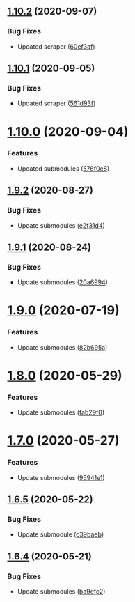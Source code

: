 ## [1.10.2](https://github.com/pct-org/getting-started/compare/v1.10.1...v1.10.2) (2020-09-07)


### Bug Fixes

* Updated scraper ([60ef3af](https://github.com/pct-org/getting-started/commit/60ef3afdd3cfda6224a2e4f8ec40df1ea0118ef3))



## [1.10.1](https://github.com/pct-org/getting-started/compare/v1.10.0...v1.10.1) (2020-09-05)


### Bug Fixes

* Updated scraper ([561d93f](https://github.com/pct-org/getting-started/commit/561d93fe1c2d8385c71d82e01abefee787e4bc68))



# [1.10.0](https://github.com/pct-org/getting-started/compare/v1.9.2...v1.10.0) (2020-09-04)


### Features

* Updated submodules ([576f0e8](https://github.com/pct-org/getting-started/commit/576f0e8f374933b1ffb5b1e8f4d9818df565dc2c))



## [1.9.2](https://github.com/pct-org/getting-started/compare/v1.9.1...v1.9.2) (2020-08-27)


### Bug Fixes

* Update submodules ([e2f31d4](https://github.com/pct-org/getting-started/commit/e2f31d4ed5a811f933dfe438dfa411e94c9ff6a6))



## [1.9.1](https://github.com/pct-org/getting-started/compare/v1.9.0...v1.9.1) (2020-08-24)


### Bug Fixes

* Update submodules ([20a6994](https://github.com/pct-org/getting-started/commit/20a699498376419df14bd47659e1c0d25017f412))



# [1.9.0](https://github.com/pct-org/getting-started/compare/v1.8.0...v1.9.0) (2020-07-19)


### Features

* Update submodules ([82b695a](https://github.com/pct-org/getting-started/commit/82b695a65e6bd4f87de43a8a8d820527af5c7d28))



# [1.8.0](https://github.com/pct-org/getting-started/compare/v1.7.0...v1.8.0) (2020-05-29)


### Features

* Update submodules ([fab29f0](https://github.com/pct-org/getting-started/commit/fab29f0f770a544d61891e507f7b461f1e90ba4e))



# [1.7.0](https://github.com/pct-org/getting-started/compare/v1.6.5...v1.7.0) (2020-05-27)


### Features

* Update submodules ([95941e1](https://github.com/pct-org/getting-started/commit/95941e199430bc5225228337390ba1c8386f617b))



## [1.6.5](https://github.com/pct-org/getting-started/compare/v1.6.4...v1.6.5) (2020-05-22)


### Bug Fixes

* Update submodule ([c39baeb](https://github.com/pct-org/getting-started/commit/c39baeba20dfe2b0863b3f2e7f4f2b8fae945eee))



## [1.6.4](https://github.com/pct-org/getting-started/compare/v1.6.3...v1.6.4) (2020-05-21)


### Bug Fixes

* Update submodules ([ba9efc2](https://github.com/pct-org/getting-started/commit/ba9efc24b7a70fd5e6880cee3d83f2f711595131))



